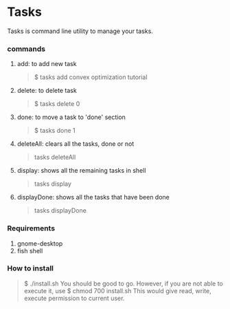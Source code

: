 # Tasks
Tasks is command line utility to manage your tasks.

### commands
1. add: to add new task
    > $ tasks add convex optimization tutorial
2. delete: to delete task
    > $ tasks delete 0
3. done: to move a task to 'done' section
    > $ tasks done 1
4. deleteAll: clears all the tasks, done or not
    > tasks deleteAll
5. display: shows all the remaining tasks in shell
    > tasks display
6. displayDone: shows all the tasks that have been done
    > tasks displayDone

### Requirements
1. gnome-desktop
2. fish shell

### How to install
> $ ./install.sh
You should be good to go. However, if you are not able to execute it, use
> $ chmod 700 install.sh
This would give read, write, execute permission to current user.
